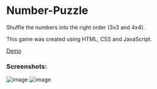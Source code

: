 # Number-Puzzle

Shuffle the numbers into the right order (3x3 and 4x4).

This game was created using HTML, CSS and JavaScript.

<a href="https://zzmoni.github.io/Arrange-Puzzle/">Demo</a>

### Screenshots:
![image](https://github.com/zzmoni/Arrange-Puzzle/assets/124896029/23a4fdfb-2c57-4478-9416-e70b58142410)
![image](https://github.com/zzmoni/Arrange-Puzzle/assets/124896029/20d7345a-d64e-4931-a25b-5de09d665b03)

